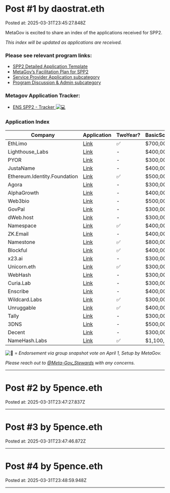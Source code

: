 # Post #1 by daostrat.eth
Posted at: 2025-03-31T23:45:27.848Z

MetaGov is excited to share an index of the applications received for SPP2.

*This index will be updated as applications are received.*

### Please see relevant program links:

* [SPP2 Detailed Application Template](https://discuss.ens.domains/t/spp2-company-detailed-application-template/20341/2)
* [MetaGov’s Facilitation Plan for SPP2](https://discuss.ens.domains/t/metagov-s-facilitation-plan-for-spp2/20340)
* [Service Provider Application subcategory](https://discuss.ens.domains/c/service-provider-program/service-provider-applications/76)
* [Program Discussion & Admin subcategory](https://discuss.ens.domains/c/service-provider-program/program-discussion-and-admin/78)

### Metagov Application Tracker:

* [ENS SPP2 - Tracker ![:computer:](https://discuss.ens.domains/images/emoji/twitter/computer.png?v=12 ":computer:")](https://docs.google.com/spreadsheets/d/1_eoLIvQb7cHuwVHkjfKzFoKizBEwV6IstABU-MYCCEI/edit?usp=sharing)

### Application Index

| Company | Application | TwoYear? | BasicScope | ExtendedScope | Endorsement | Video |
| --- | --- | --- | --- | --- | --- | --- |
| EthLimo | [Link](https://discuss.ens.domains/t/spp2-eth-limo-application/20369) | :white_check_mark: | $700,000 | $800,000 | :white_check_mark: | [Video](https://drive.google.com/file/d/1bCkKwA9pcxZozktxD4cAWBIni8LS3fCV/view?usp=sharing) |
| Lighthouse\_Labs | [Link](https://discuss.ens.domains/t/spp2-lighthouse-labs/20404) | - | $400,000 | $- | :large_blue_circle: | [Video](https://drive.google.com/file/d/16hiJfBZFquWWJBy91J-PNUjeqYDQC784/view?usp=sharing) |
| PYOR | [Link](https://discuss.ens.domains/t/spp2-pyor-application/20429) | - | $300,000 | $- | :large_blue_circle: | [Video](https://drive.google.com/file/d/1sYT6Jxa87ajSHhbzqin6rAC7ULA940PR/view?usp=sharing) |
| JustaName | [Link](https://discuss.ens.domains/t/spp2-justaname-application/20430) | - | $400,000 | $600,000 | :white_check_mark: | [Video](https://drive.google.com/file/d/1RUxUgQE0_152xquWYpF43TJVLhGdQY6Q/view?usp=sharing) |
| Ethereum.Identity.Foundation | [Link](https://discuss.ens.domains/t/spp2-ethereum-identity-foundation-application/20439) | :white_check_mark: | $500,000 | $700,000 | :white_check_mark: | [Video](https://drive.google.com/file/d/1IOZUNr9QyLCrfqoTUgNFr9V1MlsLuV41/view?usp=sharing) |
| Agora | [Link](https://discuss.ens.domains/t/spp2-agora-application/20443) | - | $300,000 | $400,000 | :white_check_mark: | [Video](https://www.loom.com/share/601d20f50483465f92f36160cfabe05d) |
| AlphaGrowth | [Link](https://discuss.ens.domains/t/spp2-alphagrowth-application/20451) | - | $400,000 | $800,000 | :white_check_mark: | [Video](https://drive.google.com/file/d/1C9ElKtxZD4BJJjKIywVHl0RSR2JIKXp_/view?usp=sharing) |
| Web3bio | [Link](https://discuss.ens.domains/t/spp2-web3-bio-application/20460) | - | $500,000 | $- | :large_blue_circle: | [Video](https://drive.google.com/file/d/1ZLyLcOaO9hijySOMjRqJ0twlWptKdQ0g/view?usp=sharing) |
| GovPal | [Link](https://discuss.ens.domains/t/spp2-govpal-application/20459) | - | $300,000 | $- | :large_blue_circle: | [Video](https://www.youtube.com/watch?v=bw_bNeuOarM&t=1s) |
| dWeb.host | [Link](https://discuss.ens.domains/t/spp2-dweb-host-application/20435) | - | $300,000 | $400,000 | :large_blue_circle: | [Video](https://www.youtube.com/watch?v=TuwGLqHhJps) |
| Namespace | [Link](https://discuss.ens.domains/t/spp2-namespace-application/20456) | :white_check_mark: | $400,000 | $600,000 | :white_check_mark: | [Video](https://www.loom.com/share/58b35446d32e41839e76ba0d64149a5d) |
| ZK.Email | [Link](https://discuss.ens.domains/t/spp2-zk-email-application/20450) | - | $400,000 | $800,000 | :white_check_mark: | [Video](https://www.loom.com/share/6644bed1eeb44993926c58772ef72dff) |
| Namestone | [Link](https://discuss.ens.domains/t/spp2-namestone-application/20462) | :white_check_mark: | $800,000 | $- | :white_check_mark: | [Video](https://www.loom.com/share/81d2e05fb86e4111846f903c77cc1a5d) |
| Blockful | [Link](https://discuss.ens.domains/t/spp2-blockful-application/20463/3) | :white_check_mark: | $400,000 | $700,000 | :large_blue_circle: | [Video](https://www.youtube.com/watch?v=YghNB5nersQ) |
| x23.ai | [Link](https://discuss.ens.domains/t/spp2-x23-ai-application/20464) | - | $300,000 | $- | :white_check_mark: | [Video](https://drive.google.com/file/d/1JpIZ4ZgGBE2Xdlun-YH0ytUQy9wr8q7y/view) |
| Unicorn.eth | [Link](https://discuss.ens.domains/t/spp2-ens-accounts-powered-by-unicorn-eth/20467) | :white_check_mark: | $300,000 | $- | :white_check_mark: | [Video](https://www.loom.com/share/8ad1dc73e3a643fab6633c1a222f61cb?sid=559a879e-2f18-410a-a003-77ec51c42726) |
| WebHash | [Link](https://discuss.ens.domains/t/spp2-webhash-eth-application/20466) | - | $300,000 | $- | :white_check_mark: | [Video](https://drive.google.com/file/d/1jqfbGabOyLBdQFM0arIr9PXAItSfyhNU/view) |
| Curia.Lab | [Link](https://discuss.ens.domains/t/spp2-curia-lab-application/20470) | - | $300,000 | $- | :white_check_mark: | [Video](https://drive.google.com/file/d/1yd7eIQJAuNJ3T4avAL-ki_vuCibTfrSz/view) |
| Enscribe | [Link](https://discuss.ens.domains/t/spp2-enscribe-application/20474) | - | $400,000 | $- | :white_check_mark: | [Video](https://youtu.be/1dRxURznMw8) |
| Wildcard.Labs | [Link](https://discuss.ens.domains/t/spp2-records-xyz-by-wildcard-labs-application/20481) | :white_check_mark: | $300,000 | $400,000 | :large_blue_circle: | [Video](https://drive.google.com/file/d/1L1d3B70uilMY3EqYivxafM1NF1VVS3iG/view) |
| Unruggable | [Link](https://discuss.ens.domains/t/spp2-unruggable-application/20485) | :white_check_mark: | $400,000 | $700,000 | :white_check_mark: | [Video](https://www.youtube.com/watch?v=tpIwvKB0dqo) |
| Tally | [Link](https://discuss.ens.domains/t/spp2-tally-application/20491/2) | - | $300,000 | $- | :white_check_mark: | [Video](https://www.youtube.com/shorts/CvM3g8L_3FY) |
| 3DNS | [Link](http://discuss.ens.domains/t/spp2-3dns-inc-ens-resolver-r-d-proposal/20496) | - | $500,000 | $700,000 | :large_blue_circle: | [Video](https://www.youtube.com/watch?v=RJ0HTJeCwPw) |
| Decent | [Link](https://discuss.ens.domains/t/spp2-decent-application/20497) | - | $300,000 | $- | :white_check_mark: | [Video](https://drive.google.com/file/d/1FQBXyDDe6RHv73k_AAgccl3vd3591jsz/view?usp=sharing) |
| NameHash.Labs | [Link](https://discuss.ens.domains/t/spp2-namehash-labs-application/20502/1) | :white_check_mark: | $1,100,000 | $1,300,000 | :white_check_mark: | [Video](https://www.youtube.com/watch?v=g88tCK5TECU) |

![:large_blue_circle:](https://discuss.ens.domains/images/emoji/twitter/large_blue_circle.png?v=12 ":large_blue_circle:") = *Endorsement via group snapshot vote on April 1, Setup by MetaGov.*

*Please reach out to [@Meta-Gov\_Stewards](/groups/meta-gov_stewards) with any concerns.*

---

# Post #2 by 5pence.eth
Posted at: 2025-03-31T23:47:27.837Z



---

# Post #3 by 5pence.eth
Posted at: 2025-03-31T23:47:46.872Z



---

# Post #4 by 5pence.eth
Posted at: 2025-03-31T23:48:59.948Z



---

